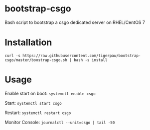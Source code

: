 # bootstrap-csgo
Bash script to bootstrap a csgo dedicated server on RHEL/CentOS 7

# Installation
`curl -s https://raw.githubusercontent.com/tigerpaw/bootstrap-csgo/master/boostrap-csgo.sh | bash -s install`

# Usage
Enable start on boot: `systemctl enable csgo`

Start: `systemctl start csgo`

Restart: `systemctl restart csgo`

Monitor Console: `journalctl --unit=csgo | tail -50`
